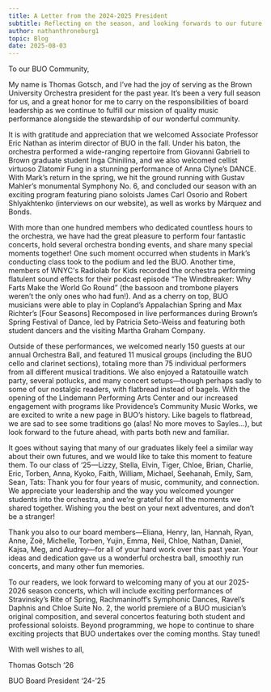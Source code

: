 ```yaml
---
title: A Letter from the 2024-2025 President
subtitle: Reflecting on the season, and looking forwards to our future.
author: nathanthroneburg1
topic: Blog
date: 2025-08-03
---
```

To our BUO Community,

My name is Thomas Gotsch, and I’ve had the joy of serving as the Brown University Orchestra president for the past year. It’s been a very full season for us, and a great honor for me to carry on the responsibilities of board leadership as we continue to fulfill our mission of quality music performance alongside the stewardship of our wonderful community.

It is with gratitude and appreciation that we welcomed Associate Professor Eric Nathan as interim director of BUO in the fall. Under his baton, the orchestra performed a wide-ranging repertoire from Giovanni Gabrieli to Brown graduate student Inga Chinilina, and we also welcomed cellist virtuoso Zlatomir Fung in a stunning performance of Anna Clyne’s DANCE. With Mark’s return in the spring, we hit the ground running with Gustav Mahler’s monumental Symphony No. 6, and concluded our season with an exciting program featuring piano soloists James Carl Osorio and Robert Shlyakhtenko (interviews on our website), as well as works by Márquez and Bonds.

With more than one hundred members who dedicated countless hours to the orchestra, we have had the great pleasure to perform four fantastic concerts, hold several orchestra bonding events, and share many special moments together! One such moment occurred when students in Mark’s conducting class took to the podium and led the BUO. Another time, members of WNYC's Radiolab for Kids recorded the orchestra performing flatulent sound effects for their podcast episode “The Windbreaker: Why Farts Make the World Go Round” (the bassoon and trombone players weren’t the only ones who had fun!). And as a cherry on top, BUO musicians were able to play in Copland’s Appalachian Spring and Max Richter’s \[Four Seasons] Recomposed in live performances during Brown’s Spring Festival of Dance, led by Patricia Seto-Weiss and featuring both student dancers and the visiting Martha Graham Company.

Outside of these performances, we welcomed nearly 150 guests at our annual Orchestra Ball, and featured 11 musical groups (including the BUO cello and clarinet sections), totaling more than 75 individual performers from all different musical traditions. We also enjoyed a Ratatouille watch party, several potlucks, and many concert setups—though perhaps sadly to some of our nostalgic readers, with flatbread instead of bagels. With the opening of the Lindemann Performing Arts Center and our increased engagement with programs like Providence’s Community Music Works, we are excited to write a new page in BUO’s history. Like bagels to flatbread, we are sad to see some traditions go (alas! No more moves to Sayles…), but look forward to the future ahead, with parts both new and familiar.

It goes without saying that many of our graduates likely feel a similar way about their own futures, and we would like to take this moment to feature them. To our class of ‘25—Lizzy, Stella, Elvin, Tiger, Chloe, Brian, Charlie, Eric, Torben, Anna, Kyoko, Faith, William, Michael, Seehanah, Emily, Sam, Sean, Tats: Thank you for four years of music, community, and connection. We appreciate your leadership and the way you welcomed younger students into the orchestra, and we’re grateful for all the moments we shared together. Wishing you the best on your next adventures, and don’t be a stranger!

Thank you also to our board members—Eliana, Henry, Ian, Hannah, Ryan, Anne, Zoë, Michelle, Torben, Yujin, Emma, Neil, Chloe, Nathan, Daniel, Kajsa, Meg, and Audrey—for all of your hard work over this past year. Your ideas and dedication gave us a wonderful orchestra ball, smoothly run concerts, and many other fun memories.

To our readers, we look forward to welcoming many of you at our 2025-2026 season concerts, which will include exciting performances of Stravinsky’s Rite of Spring, Rachmaninoff’s Symphonic Dances, Ravel’s Daphnis and Chloe Suite No. 2, the world premiere of a BUO musician’s original composition, and several concertos featuring both student and professional soloists. Beyond programming, we hope to continue to share exciting projects that BUO undertakes over the coming months. Stay tuned!

With well wishes to all,

Thomas Gotsch ‘26

BUO Board President ‘24-’25